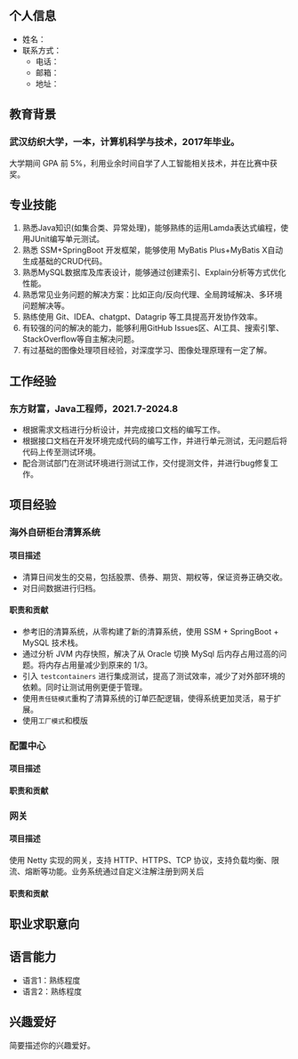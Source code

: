 ## 个人信息
- 姓名：
- 联系方式：
  - 电话：
  - 邮箱：
  - 地址：

## 教育背景
### 武汉纺织大学，一本，计算机科学与技术，2017年毕业。
大学期间 GPA 前 5%，利用业余时间自学了人工智能相关技术，并在比赛中获奖。

## 专业技能
1. 熟悉Java知识(如集合类、异常处理)，能够熟练的运用Lamda表达式编程，使用JUnit编写单元测试。
2. 熟悉 SSM+SpringBoot 开发框架，能够使用 MyBatis Plus+MyBatis X自动生成基础的CRUD代码。
3. 熟悉MySQL数据库及库表设计，能够通过创建索引、Explain分析等方式优化性能。
4. 熟悉常见业务问题的解决方案：比如正向/反向代理、全局跨域解决、多环境问题解决等。
5. 熟练使用 Git、IDEA、chatgpt、Datagrip 等工具提高开发协作效率。
6. 有较强的问的解决的能力，能够利用GitHub Issues区、AI工具、搜索引擎、StackOverflow等自主解决问题。
7. 有过基础的图像处理项目经验，对深度学习、图像处理原理有一定了解。

## 工作经验
### 东方财富，Java工程师，2021.7-2024.8
- 根据需求文档进行分析设计，并完成接口文档的编写工作。
- 根据接口文档在开发环境完成代码的编写工作，并进行单元测试，无问题后将代码上传至测试环境。
- 配合测试部门在测试环境进行测试工作，交付提测文件，并进行bug修复工作。

## 项目经验
### 海外自研柜台清算系统
#### 项目描述
- 清算日间发生的交易，包括股票、债券、期货、期权等，保证资券正确交收。
- 对日间数据进行归档。

#### 职责和贡献
- 参考旧的清算系统，从零构建了新的清算系统，使用 SSM + SpringBoot + MySQL 技术栈。
- 通过分析 JVM 内存快照，解决了从 Oracle 切换 MySql 后内存占用过高的问题。将内存占用量减少到原来的 1/3。
- 引入 `testcontainers` 进行集成测试，提高了测试效率，减少了对外部环境的依赖。同时让测试用例更便于管理。
- 使用`责任链模式`重构了清算系统的订单匹配逻辑，使得系统更加灵活，易于扩展。
- 使用`工厂模式`和模版


### 配置中心
#### 项目描述

#### 职责和贡献


### 网关
#### 项目描述
使用 Netty 实现的网关，支持 HTTP、HTTPS、TCP 协议，支持负载均衡、限流、熔断等功能。业务系统通过自定义注解注册到网关后

#### 职责和贡献



## 职业求职意向


## 语言能力
- 语言1：熟练程度
- 语言2：熟练程度

## 兴趣爱好
简要描述你的兴趣爱好。


